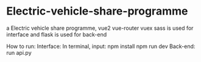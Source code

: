 # Electric-vehicle-share-programme
a Electric vehicle share programme, vue2 vue-router vuex sass is used for interface and flask is used for back-end

How to run:
Interface:
  In terminal, input:
  npm install
  npm run dev
Back-end:
  run api.py
